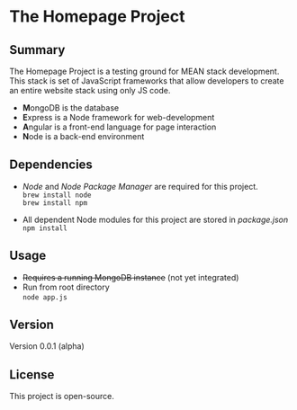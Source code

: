 # The Homepage Project

## Summary

The Homepage Project is a testing ground for MEAN stack development. This stack is set of JavaScript frameworks that allow developers to create an entire website stack using only JS code.
* **M**ongoDB is the database
* **E**xpress is a Node framework for web-development
* **A**ngular is a front-end language for page interaction
* **N**ode is a back-end environment  

## Dependencies

* *Node* and *Node Package Manager* are required for this project.  
```brew install node```  
```brew install npm```  

* All dependent Node modules for this project are stored in _package.json_  
```npm install```  

## Usage 

* ~~Requires a running MongoDB instance~~ (not yet integrated)  
* Run from root directory  
```node app.js```

## Version  

Version 0.0.1 (alpha)

## License

This project is open-source.